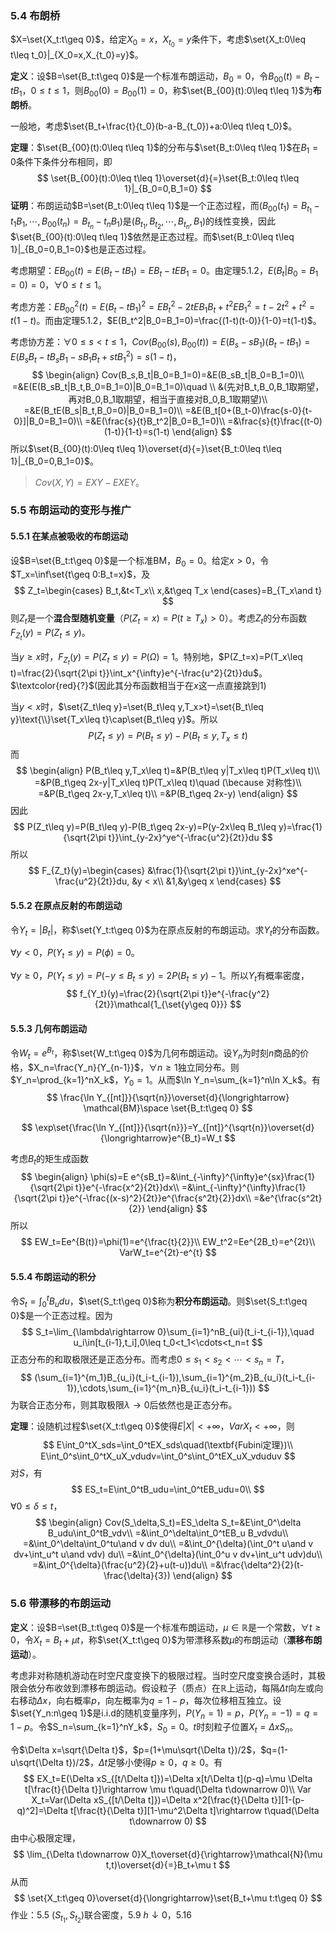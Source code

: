 ### 5.4 布朗桥

$X=\set{X_t:t\geq 0}$，给定$X_0=x$，$X_{t_0}=y$条件下，考虑$\set{X_t:0\leq t\leq t_0}|_{X_0=x,X_{t_0}=y}$。

**定义**：设$B=\set{B_t:t\geq 0}$是一个标准布朗运动，$B_0=0$，令$B_{00}(t)=B_t-tB_1$，$0\leq t\leq 1$，则$B_{00}(0)=B_{00}(1)=0$，称$\set{B_{00}(t):0\leq t\leq 1}$为**布朗桥**。

一般地，考虑$\set{B_t+\frac{t}{t_0}(b-a-B_{t_0})+a:0\leq t\leq t_0}$。

**定理**：$\set{B_{00}(t):0\leq t\leq 1}$的分布与$\set{B_t:0\leq t\leq 1}$在$B_1=0$条件下条件分布相同，即
$$
\set{B_{00}(t):0\leq t\leq 1}\overset{d}{=}\set{B_t:0\leq t\leq 1}|_{B_0=0,B_1=0}
$$
**证明**：布朗运动$B=\set{B_t:0\leq t\leq 1}$是一个正态过程，而$(B_{00}(t_1)=B_{t_1}-t_1B_1,\cdots,B_{00}(t_n)=B_{t_n}-t_nB_1)$是$(B_{t_1},B_{t_2},\cdots,B_{t_n},B_1)$的线性变换，因此$\set{B_{00}(t):0\leq t\leq 1}$依然是正态过程。而$\set{B_t:0\leq t\leq 1}|_{B_0=0,B_1=0}$也是正态过程。

考虑期望：$EB_{00}(t)=E(B_t-tB_1)=EB_t-tEB_1=0$。由定理5.1.2，$E(B_t|B_0=B_1=0)=0$，$\forall 0\leq t\leq 1$。

考虑方差：$EB_{00}^2(t)=E(B_t-tB_1)^2=EB_t^2-2tEB_1B_t+t^2EB_1^2=t-2t^2+t^2=t(1-t)$。而由定理5.1.2，$E(B_t^2|B_0=B_1=0)=\frac{(1-t)(t-0)}{1-0}=t(1-t)$。

考虑协方差：$\forall 0\leq s<t\leq 1$，$Cov(B_{00}(s),B_{00}(t))=E(B_s-sB_1)(B_t-tB_1)=E(B_sB_t-tB_sB_1-sB_1B_t+stB_1^2)=s(1-t)$，
$$
\begin{align}
Cov(B_s,B_t|B_0=B_1=0)=&E(B_sB_t|B_0=B_1=0)\\
=&E(E(B_sB_t|B_t,B_0=B_1=0)|B_0=B_1=0)\quad \\
&(先对B_t,B_0,B_1取期望，再对B_0,B_1取期望，相当于直接对B_0,B_1取期望)\\
=&E(B_tE(B_s|B_t,B_0=0)|B_0=B_1=0)\\
=&E(B_t[0+(B_t-0)\frac{s-0}{t-0}]|B_0=B_1=0)\\
=&E(\frac{s}{t}B_t^2|B_0=B_1=0)\\
=&\frac{s}{t}\frac{(t-0)(1-t)}{1-t}=s(1-t)
\end{align}
$$
所以$\set{B_{00}(t):0\leq t\leq 1}\overset{d}{=}\set{B_t:0\leq t\leq 1}|_{B_0=0,B_1=0}$。

> $Cov(X,Y)=EXY-EXEY$。

### 5.5 布朗运动的变形与推广

#### 5.5.1 在某点被吸收的布朗运动

设$B=\set{B_t:t\geq 0}$是一个标准BM，$B_0=0$。给定$x>0$，令$T_x=\inf\set{t\geq 0:B_t=x}$，及
$$
Z_t=\begin{cases}
B_t,&t<T_x\\
x,&t\geq T_x
\end{cases}=B_{T_x\and t}
$$
则$Z_t$是一个**混合型随机变量**（$P(Z_t=x)=P(t\geq T_x)>0$）。考虑$Z_t$的分布函数$F_{Z_t}(y)=P(Z_t\leq y)$。

当$y\geq x$时，$F_{Z_t}(y)=P(Z_t\leq y)=P(\Omega)=1$。特别地，$P(Z_t=x)=P(T_x\leq t)=\frac{2}{\sqrt{2\pi t}}\int_x^{\infty}e^{-\frac{u^2}{2t}}du$。$\textcolor{red}{?}$(因此其分布函数相当于在$x$这一点直接跳到1)

当$y<x$时，$\set{Z_t\leq y}=\set{B_t\leq y,T_x>t}=\set{B_t\leq y}\text{\\}\set{T_x\leq t}\cap\set{B_t\leq y}$。所以
$$
P(Z_t\leq y)=P(B_t\leq y)-P(B_t\leq y,T_x\leq t)
$$
而
$$
\begin{align}
P(B_t\leq y,T_x\leq t)=&P(B_t\leq y|T_x\leq t)P(T_x\leq t)\\
=&P(B_t\geq 2x-y|T_x\leq t)P(T_x\leq t)\quad (\because 对称性)\\
=&P(B_t\geq 2x-y,T_x\leq t)\\
=&P(B_t\geq 2x-y)
\end{align}
$$
因此
$$
P(Z_t\leq y)=P(B_t\leq y)-P(B_t\geq 2x-y)=P(y-2x\leq B_t\leq y)=\frac{1}{\sqrt{2\pi t}}\int_{y-2x}^ye^{-\frac{u^2}{2t}}du
$$
所以
$$
F_{Z_t}(y)=\begin{cases}
&\frac{1}{\sqrt{2\pi t}}\int_{y-2x}^xe^{-\frac{u^2}{2t}}du, &y < x\\
&1,&y\geq x
\end{cases}
$$

#### 5.5.2 在原点反射的布朗运动

令$Y_t=|B_t|$，称$\set{Y_t:t\geq 0}$为在原点反射的布朗运动。求$Y_t$的分布函数。

$\forall y<0$，$P(Y_t\leq y)=P(\phi)=0$。

$\forall y\geq 0$，$P(Y_t\leq y)=P(-y\leq B_t\leq y)=2P(B_t\leq y)-1$。所以$Y_t$有概率密度，
$$
f_{Y_t}(y)=\frac{2}{\sqrt{2\pi t}}e^{-\frac{y^2}{2t}}\mathcal{1_{\set{y\geq 0}}}
$$

#### 5.5.3 几何布朗运动

令$W_t=e^{B_t}$，称$\set{W_t:t\geq 0}$为几何布朗运动。设$Y_n$为时刻$n$商品的价格，$X_n=\frac{Y_n}{Y_{n-1}}$，$\forall n\geq 1$独立同分布。则$Y_n=\prod_{k=1}^nX_k$，$Y_0=1$。从而$\ln Y_n=\sum_{k=1}^n\ln X_k$。有
$$
\frac{\ln Y_{[nt]}}{\sqrt{n}}\overset{d}{\longrightarrow} \mathcal{BM}\space \set{B_t:t\geq 0}
$$

$$
\exp\set{\frac{\ln Y_{[nt]}}{\sqrt{n}}}=Y_{[nt]}^{\sqrt{n}}\overset{d}{\longrightarrow}e^{B_t}=W_t
$$

考虑$B_t$的矩生成函数
$$
\begin{align}
\phi(s)=E e^{sB_t}=&\int_{-\infty}^{\infty}e^{sx}\frac{1}{\sqrt{2\pi t}}e^{-\frac{x^2}{2t}}dx\\
=&\int_{-\infty}^{\infty}\frac{1}{\sqrt{2\pi t}}e^{-\frac{(x-s)^2}{2t}}e^{\frac{s^2t}{2}}dx\\
=&e^{\frac{s^2t}{2}}
\end{align}
$$
所以
$$
EW_t=Ee^{B(t)}=\phi(1)=e^{\frac{t}{2}}\\
EW_t^2=Ee^{2B_t}=e^{2t}\\
VarW_t=e^{2t}-e^{t}
$$

#### 5.5.4 布朗运动的积分

令$S_t=\int_0^tB_u du$，$\set{S_t:t\geq 0}$称为**积分布朗运动**。则$\set{S_t:t\geq 0}$是一个正态过程。因为
$$
S_t=\lim_{\lambda\rightarrow 0}\sum_{i=1}^nB_{ui}(t_i-t_{i-1}),\quad u_i\in[t_{i-1},t_i],0\leq t_0<t_1<\cdots<t_n=t
$$
正态分布的和取极限还是正态分布。而考虑$0\leq s_1<s_2<\cdots<s_n=T$，
$$
(\sum_{i=1}^{m_1}B_{u_i}(t_i-t_{i-1}),\sum_{i=1}^{m_2}B_{u_i}(t_i-t_{i-1}),\cdots,\sum_{i=1}^{m_n}B_{u_i}(t_i-t_{i-1}))
$$
为联合正态分布，则其取极限$\lambda\rightarrow 0$后依然也是正态分布。

**定理**：设随机过程$\set{X_t:t\geq 0}$使得$E|X|<+\infty$，$VarX_t<+\infty$，则
$$
E\int_0^tX_sds=\int_0^tEX_sds\quad(\textbf{Fubini定理})\\
E\int_0^s\int_0^tX_uX_vdudv=\int_0^s\int_0^tEX_uX_vduduv
$$
对$S$，有
$$
ES_t=E\int_0^tB_udu=\int_0^tEB_udu=0\\
$$
$\forall 0\leq \delta\leq t$，
$$
\begin{align}
Cov(S_\delta,S_t)=ES_\delta S_t=&E\int_0^\delta B_udu\int_0^tB_vdv\\
=&\int_0^\delta\int_0^tEB_u B_vdvdu\\
=&\int_0^\delta\int_0^tu\and v dv du\\
=&\int_0^{\delta}(\int_0^t u\and v dv+\int_u^t u\and vdv) du\\
=&\int_0^{\delta}(\int_0^u v dv+\int_u^t udv)du\\
=&\int_0^{\delta}(\frac{u^2}{2}+u(t-u))du\\
=&\frac{\delta^2}{2}(t-\frac{\delta}{3})
\end{align}
$$

### 5.6 带漂移的布朗运动

**定义**：设$B=\set{B_t:t\geq 0}$是一个标准布朗运动，$\mu\in\mathbb{R}$是一个常数，$\forall t\geq 0$，令$X_t=B_t+\mu t$，称$\set{X_t:t\geq 0}$为带漂移系数$\mu$的布朗运动（**漂移布朗运动**）。

考虑非对称随机游动在时空尺度变换下的极限过程。当时空尺度变换合适时，其极限会依分布收敛到漂移布朗运动。假设粒子（质点）在$\mathbb{R}$上运动，每隔$\Delta t$向左或向右移动$\Delta x$，向右概率$p$，向左概率为$q=1-p$，每次位移相互独立。设$\set{Y_n:n\geq 1}$是i.i.d的随机变量序列，$P(Y_n=1)=p$，$P(Y_n=-1)=q=1-p$。令$S_n=\sum_{k=1}^nY_k$，$S_0=0$。$t$时刻粒子位置$X_t=\Delta xS_n$。

令$\Delta x=\sqrt{\Delta t}$，$p=(1+\mu\sqrt{\Delta t})/2$，$q=(1-u\sqrt{\Delta t})/2$，$\Delta t$足够小使得$p\geq 0$，$q\geq 0$。有
$$
EX_t=E(\Delta xS_{[t/\Delta t]})=\Delta x[t/\Delta t](p-q)=\mu \Delta t[\frac{t}{\Delta t}]\rightarrow \mu t\quad(\Delta t\downarrow 0)\\
Var X_t=Var(\Delta xS_{[t/\Delta t]})=\Delta x^2[\frac{t}{\Delta t}][1-(p-q)^2]=\Delta t[\frac{t}{\Delta t}][1-\mu^2\Delta t]\rightarrow t\quad(\Delta t\downarrow 0)
$$
由中心极限定理，
$$
\lim_{\Delta t\downarrow 0}X_t\overset{d}{\rightarrow}\mathcal{N}(\mu t,t)\overset{d}{=}B_t+\mu t
$$
从而
$$
\set{X_t:t\geq 0}\overset{d}{\longrightarrow}\set{B_t+\mu t:t\geq 0}
$$
作业：5.5 $(S_{t_1},S_{t_2})$联合密度，5.9 $h\downarrow 0$，5.16
